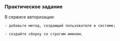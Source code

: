 ### Практическое задание

В сервисе авторизации:

	- добавьте метод, создающий пользователя в системе;
	
	- создайте сборку со строгим именем.
